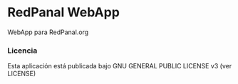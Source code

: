# RedPanal WebApp

WebApp para RedPanal.org

### Licencia
Esta aplicación está publicada bajo GNU GENERAL PUBLIC LICENSE v3 (ver LICENSE)
